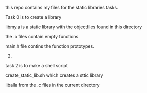 this repo contains my files for the static libraries tasks.

Task 0 is to create a library

libmy.a is a static library with the objectfiles found in this directory

the .o files contain empty functions.

main.h file contins the function prototypes.


2. 
task 2 is to make a shell script

create_static_lib.sh which creates a sttic library 

liballa from the .c files in the current directory 
